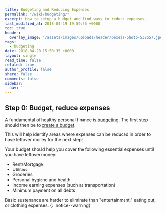```yaml
---
title: Budgeting and Reducing Expenses
permalink: "/wiki/budgeting/"
excerpt: How to setup a budget and find ways to reduce expenses.
last_modified_at: 2018-04-19 19:59:26 +0000
toc: true
header:
  overlay_image: "/assets/images/uploads/header/pexels-photo-532557.jpeg"
tags:
  - budgeting
date: 2018-04-20 15:50:35 +0000
layout: single
read_time: false
related: true
author_profile: false
share: false
comments: false
sidebar:
  nav: ''
---
```

## Step 0: Budget, reduce expenses

A fundamental of healthy personal finance is [budgeting](/budgeting/). The first step should then be to [create a budget](/budgeting/creating-and-managing-your-budget).

This will help identify areas where expenses can be reduced in order to have leftover money for the next steps.

Your budget should help you cover the following essential expenses until you have leftover money:

* Rent/Mortgage
* Utilities
* Groceries
* Personal hygiene and health
* Income earning expenses (such as transportation)
* Minimum payment on all debts

Basic sustenance are harder to eliminate than "entertainment," eating out, or clothing expenses.
{: .notice--warning}